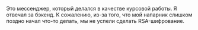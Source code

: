Это мессенджер, который делался в качестве курсовой работы. Я отвечал за бэкенд. 
К сожалению, из-за того, что мой напарник слишком поздно начал что-то делать, мы не успели сделать RSA-шифрование.